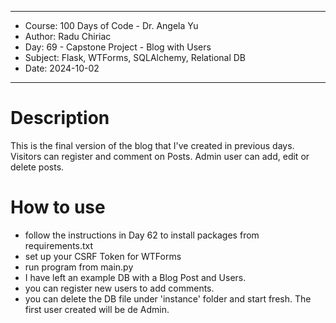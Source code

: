 
************************************************************
*    Course: 100 Days of Code - Dr. Angela Yu              
*    Author: Radu Chiriac                                  
*    Day: 69 - Capstone Project - Blog with Users          
*    Subject: Flask, WTForms, SQLAlchemy, Relational DB    
*    Date: 2024-10-02                                      
************************************************************


# Description
This is the final version of the blog that I've created in previous days. Visitors can register and comment on Posts. Admin user can add, edit or delete posts.

# How to use
- follow the instructions in Day 62 to install packages from requirements.txt
- set up your CSRF Token for WTForms
- run program from main.py
- I have left an example DB with a Blog Post and Users.
- you can register new users to add comments.
- you can delete the DB file under 'instance' folder and start fresh. The first user created will be de Admin.
